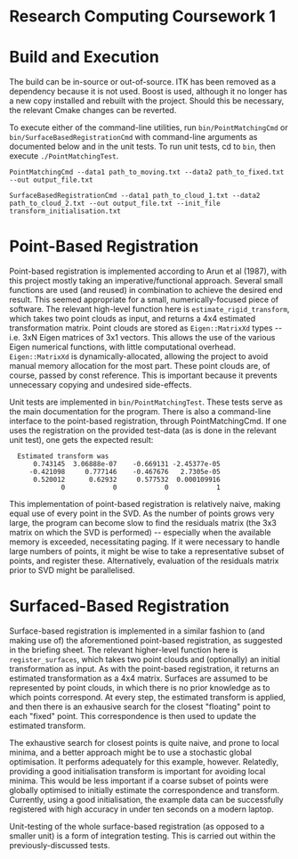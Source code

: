 Research Computing Coursework 1
===============================

Build and Execution
===================
The build can be in-source or out-of-source. ITK has been removed as a dependency because it is not used. Boost is used, although it no longer has a new copy installed and rebuilt with the project. Should this be necessary, the relevant Cmake changes can be reverted.

To execute either of the command-line utilities, run `bin/PointMatchingCmd` or `bin/SurfaceBasedRegistrationCmd` with command-line arguments as documented below and in the unit tests. To run unit tests, cd to `bin`, then execute `./PointMatchingTest`.

```
PointMatchingCmd --data1 path_to_moving.txt --data2 path_to_fixed.txt --out output_file.txt
```

```
SurfaceBasedRegistrationCmd --data1 path_to_cloud_1.txt --data2 path_to_cloud_2.txt --out output_file.txt --init_file transform_initialisation.txt
```

Point-Based Registration
==================
Point-based registration is implemented according to Arun et al (1987), with this project mostly taking an imperative/functional approach. Several small functions are used (and reused) in combination to achieve the desired end result. This seemed appropriate for a small, numerically-focused piece of software. The relevant high-level function here is `estimate_rigid_transform`, which takes two point clouds as input, and returns a 4x4 estimated transformation matrix. Point clouds are stored as `Eigen::MatrixXd` types -- i.e. 3xN Eigen matrices of 3x1 vectors. This allows the use of the various Eigen numerical functions, with little computational overhead. `Eigen::MatrixXd` is dynamically-allocated, allowing the project to avoid manual memory allocation for the most part. These point clouds are, of course, passed by const reference. This is important because it prevents unnecessary copying and undesired side-effects.

Unit tests are implemented in `bin/PointMatchingTest`. These tests serve as the main documentation for the program. There is also a command-line interface to the point-based registration, through PointMatchingCmd. If one uses the registration on the provided test-data (as is done in the relevant unit test), one gets the expected result:

```
  Estimated transform was 
      0.743145  3.06888e-07    -0.669131 -2.45377e-05
     -0.421098     0.777146    -0.467676   2.7305e-05
      0.520012      0.62932     0.577532  0.000109916
             0            0            0            1
```

This implementation of point-based registration is relatively naive, making equal use of every point in the SVD. As the number of points grows very large, the program can become slow to find the residuals matrix (the 3x3 matrix on which the SVD is performed) -- especially when the available memory is exceeded, necessitating paging. If it were necessary to handle large numbers of points, it might be wise to take a representative subset of points, and register these. Alternatively, evaluation of the residuals matrix prior to SVD might be parallelised.

Surfaced-Based Registration
===========================
Surface-based registration is implemented in a similar fashion to (and making use of) the aforementioned point-based registration, as suggested in the briefing sheet. The relevant higher-level function here is `register_surfaces`, which takes two point clouds and (optionally) an initial transformation as input. As with the point-based registration, it returns an estimated transformation as a 4x4 matrix. Surfaces are assumed to be represented by point clouds, in which there is no prior knowledge as to which points correspond. At every step, the estimated transform is applied, and then there is an exhausive search for the closest "floating" point to each "fixed" point. This correspondence is then used to update the estimated transform.

The exhaustive search for closest points is quite naive, and prone to local minima, and a better approach might be to use a stochastic global optimisation. It performs adequately for this example, however. Relatedly, providing a good initialisation transform is important for avoiding local minima. This would be less important if a coarse subset of points were globally optimised to initially estimate the correspondence and transform. Currently, using a good initialisation, the example data can be successfully registered with high accuracy in under ten seconds on a modern laptop.

Unit-testing of the whole surface-based registration (as opposed to a smaller unit) is a form of integration testing. This is carried out within the previously-discussed tests. 
